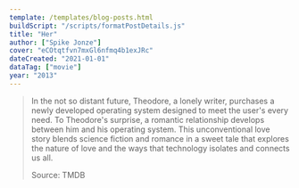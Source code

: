 ```yaml
---
template: /templates/blog-posts.html
buildScript: "/scripts/formatPostDetails.js"
title: "Her"
author: ["Spike Jonze"]
cover: "eCOtqtfvn7mxGl6nfmq4b1exJRc"
dateCreated: "2021-01-01"
dataTag: ["movie"]
year: "2013"
---
```


> In the not so distant future, Theodore, a lonely writer, purchases a newly developed operating system designed to meet the user's every need. To Theodore's surprise, a romantic relationship develops between him and his operating system. This unconventional love story blends science fiction and romance in a sweet tale that explores the nature of love and the ways that technology isolates and connects us all.
>
> Source: TMDB
